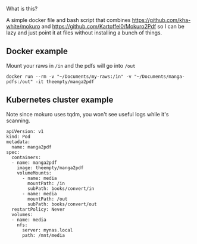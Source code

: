 What is this?

A simple docker file and bash script that combines https://github.com/kha-white/mokuro and https://github.com/Kartoffel0/Mokuro2Pdf so I can be lazy and just point it at files without installing a bunch of things.

## Docker example

Mount your raws in `/in` and the pdfs will go into `/out`

`docker run --rm -v "~/Documents/my-raws:/in" -v "~/Documents/manga-pdfs:/out" -it theempty/manga2pdf`

## Kubernetes cluster example

Note since mokuro uses tqdm, you won't see useful logs while it's scanning.

```
apiVersion: v1
kind: Pod
metadata:
  name: manga2pdf
spec:
  containers:
  - name: manga2pdf
    image: theempty/manga2pdf
    volumeMounts:
      - name: media
        mountPath: /in
        subPath: books/convert/in
      - name: media
        mountPath: /out
        subPath: books/convert/out
  restartPolicy: Never
  volumes:
  - name: media
    nfs:
      server: mynas.local
      path: /mnt/media
```
